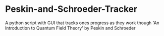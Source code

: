 # Peskin-and-Schroeder-Tracker
A python script with GUI that tracks ones progress as they work though 'An Introduction to Quantum Field Theory' by Peskin and Schroeder
